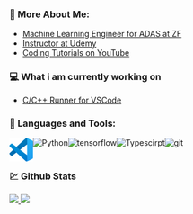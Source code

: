 ### 🧐 More About Me:

- [Machine Learning Engineer for ADAS at ZF](https://www.zf.com/mobile/en/homepage/homepage.html)
- [Instructor at Udemy](https://www.udemy.com/user/jan-schaffranek/)
- [Coding Tutorials on YouTube](https://www.youtube.com/channel/UCVB-cOn8vtlU4RUbcua1ycQ)

### 💻 What i am currently working on

-  [C/C++ Runner for VSCode](https://github.com/franneck94/Vscode-C-Cpp-Runner)

### 🔨 Languages and Tools:

<a href="https://git-scm.com/" target="_blank"> <img src="https://raw.githubusercontent.com/github/explore/80688e429a7d4ef2fca1e82350fe8e3517d3494d/topics/visual-studio-code/visual-studio-code.png" align="left" alt="git" height='42px'/> </a>
<a href="https://www.python.org" target="_blank"><img align="left" alt="Python" height ="42px" src="https://raw.githubusercontent.com/rahul-jha98/github_readme_icons/main/language_and_tools/square/python/python.svg"></a>
<a href="https://www.tensorflow.org" target="_blank"> <img align="left" src="https://raw.githubusercontent.com/rahul-jha98/github_readme_icons/main/language_and_tools/square/tensorflow/tensorflow.svg" alt="tensorflow" height="42px"/> </a> 
<a href="https://www.typescriptlang.org/" target="_blank"><img align="left" alt="Typescirpt" height ="42px" src="https://raw.githubusercontent.com/rahul-jha98/github_readme_icons/main/language_and_tools/square/typescript/typescript.svg"></a>
<a href="https://git-scm.com/" target="_blank"> <img src="https://raw.githubusercontent.com/rahul-jha98/github_readme_icons/main/language_and_tools/square/git-scm/git-scm.svg" align="left" alt="git" height='42px'/> </a>

<br>
<br>

### 💹 Github Stats

<div>
  <a href="https://github.com/franneck94">
  <img height="180em" src="https://github-readme-stats.vercel.app/api?username=franneck94&count_private=false&theme=prussian&show_icons=true"/>
  <img height="180em" src="https://github-readme-stats.vercel.app/api/top-langs/?username=franneck94&layout=compact&langs_count=8&theme=prussian&hide=jupyter notebook"/>
</div>
